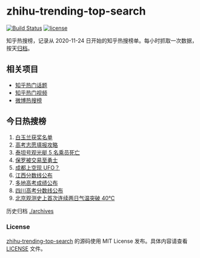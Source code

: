 # zhihu-trending-top-search

[![Build Status](https://github.com/justjavac/zhihu-trending-top-search/workflows/ci/badge.svg?branch=main)](https://github.com/justjavac/zhihu-trending-top-search/actions)
[![license](https://img.shields.io/github/license/justjavac/zhihu-trending-top-search)](https://github.com/justjavac/zhihu-trending-top-search/blob/main/LICENSE)

知乎热搜榜，记录从 2020-11-24 日开始的知乎热搜榜单。每小时抓取一次数据，按天[归档](./archives)。

## 相关项目

- [知乎热门话题](https://github.com/justjavac/zhihu-trending-hot-questions)
- [知乎热门视频](https://github.com/justjavac/zhihu-trending-hot-video)
- [微博热搜榜](https://github.com/justjavac/weibo-trending-hot-search)

## 今日热搜榜

<!-- BEGIN -->
<!-- 最后更新时间 Sat Jun 24 2023 05:07:06 GMT+0800 (China Standard Time) -->

1. [白玉兰获奖名单](https://www.zhihu.com/search?q=%E7%99%BD%E7%8E%89%E5%85%B0%E8%8E%B7%E5%A5%96%E5%90%8D%E5%8D%95)
1. [高考志愿填报攻略](https://www.zhihu.com/search?q=%E9%AB%98%E8%80%83%E5%BF%97%E6%84%BF%E5%A1%AB%E6%8A%A5%E6%94%BB%E7%95%A5)
1. [泰坦号观光艇 5 名乘员死亡](https://www.zhihu.com/search?q=%E6%B3%B0%E5%9D%A6%E5%8F%B7%E8%A7%82%E5%85%89%E8%89%87%205%20%E5%90%8D%E4%B9%98%E5%91%98%E6%AD%BB%E4%BA%A1)
1. [保罗被交易至勇士](https://www.zhihu.com/search?q=%E4%BF%9D%E7%BD%97%E8%A2%AB%E4%BA%A4%E6%98%93%E8%87%B3%E5%8B%87%E5%A3%AB%09)
1. [成都上空现 UFO？](https://www.zhihu.com/search?q=%E6%88%90%E9%83%BD%E4%B8%8A%E7%A9%BA%E7%8E%B0%20UFO%EF%BC%9F)
1. [江西分数线公布](https://www.zhihu.com/search?q=%E6%B1%9F%E8%A5%BF%E5%88%86%E6%95%B0%E7%BA%BF%E5%85%AC%E5%B8%83)
1. [多地高考成绩公布](https://www.zhihu.com/search?q=%E5%A4%9A%E5%9C%B0%E9%AB%98%E8%80%83%E6%88%90%E7%BB%A9%E5%85%AC%E5%B8%83)
1. [四川高考分数线公布](https://www.zhihu.com/search?q=%E5%9B%9B%E5%B7%9D%E9%AB%98%E8%80%83%E5%88%86%E6%95%B0%E7%BA%BF%E5%85%AC%E5%B8%83)
1. [北京观测史上首次连续两日气温突破 40℃](https://www.zhihu.com/search?q=%E5%8C%97%E4%BA%AC%E8%A7%82%E6%B5%8B%E5%8F%B2%E4%B8%8A%E9%A6%96%E6%AC%A1%E8%BF%9E%E7%BB%AD%E4%B8%A4%E6%97%A5%E6%B0%94%E6%B8%A9%E7%AA%81%E7%A0%B4%2040%E2%84%83)

<!-- END -->

历史归档 [./archives](./archives)

### License

[zhihu-trending-top-search](https://github.com/justjavac/zhihu-trending-top-search) 的源码使用 MIT License
发布。具体内容请查看 [LICENSE](./LICENSE) 文件。
